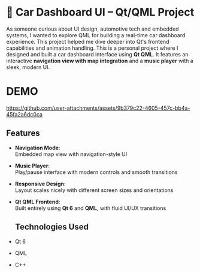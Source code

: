 # 🚗 Car Dashboard UI – Qt/QML Project

As someone curious about UI design, automotive tech and embedded systems, I wanted to explore QML for building a real-time car dashboard experience. This project helped me dive deeper into Qt's frontend capabilities and animation handling. This is a personal project where I designed and built a car dashboard interface using **Qt QML**. It features an interactive **navigation view with map integration** and a **music player** with a sleek, modern UI.



# DEMO

https://github.com/user-attachments/assets/9b379c22-4605-457c-bb4a-45fa2a6dc0ca


## Features

- **Navigation Mode**:  
  Embedded map view with navigation-style UI 

- **Music Player**:  
  Play/pause interface with modern controls and smooth transitions

- **Responsive Design**:  
  Layout scales nicely with different screen sizes and orientations

- **Qt QML Frontend**:  
  Built entirely using **Qt 6** and **QML**, with fluid UI/UX transitions



  ## Technologies Used

- Qt 6
- QML 
- C++

